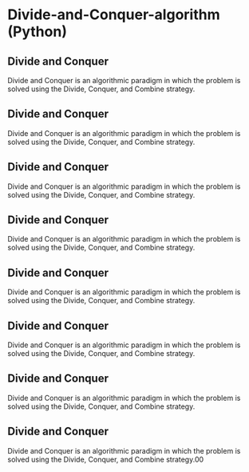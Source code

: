 # Divide-and-Conquer-algorithm (Python)
## Divide and Conquer
Divide and Conquer is an algorithmic paradigm in which the problem is solved using the Divide, Conquer, and Combine strategy.

## Divide and Conquer
Divide and Conquer is an algorithmic paradigm in which the problem is solved using the Divide, Conquer, and Combine strategy.

## Divide and Conquer
Divide and Conquer is an algorithmic paradigm in which the problem is solved using the Divide, Conquer, and Combine strategy.

## Divide and Conquer
Divide and Conquer is an algorithmic paradigm in which the problem is solved using the Divide, Conquer, and Combine strategy.

## Divide and Conquer
Divide and Conquer is an algorithmic paradigm in which the problem is solved using the Divide, Conquer, and Combine strategy.

## Divide and Conquer
Divide and Conquer is an algorithmic paradigm in which the problem is solved using the Divide, Conquer, and Combine strategy.

## Divide and Conquer
Divide and Conquer is an algorithmic paradigm in which the problem is solved using the Divide, Conquer, and Combine strategy.

## Divide and Conquer
Divide and Conquer is an algorithmic paradigm in which the problem is solved using the Divide, Conquer, and Combine strategy.00
